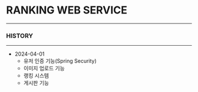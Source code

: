 # RANKING WEB SERVICE 
---
### HISTORY
---
- 2024-04-01
  - 유저 인증 기능(Spring Security)
  - 이미지 업로드 기능
  - 랭킹 시스템
  - 게시판 기능
